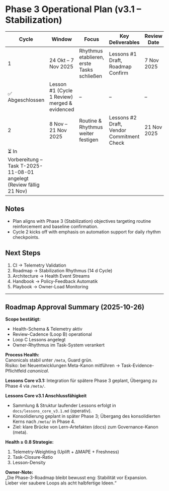 # Phase 3 Operational Plan (v3.1 – Stabilization)

| Cycle | Window | Focus | Key Deliverables | Review Date | Owner |
|-------|--------|-------|------------------|-------------|-------|
| 1 | 24 Okt – 7 Nov 2025 | Rhythmus etablieren, erste Tasks schließen | Lessons #1 Draft, Roadmap Confirm | 7 Nov 2025 | stephan-adod |
| ✅ Abgeschlossen | Lesson #1 (Cycle 1 Review) merged & evidenced | – | – | – | – |
| 2 | 8 Nov – 21 Nov 2025 | Routine & Rhythmus weiter festigen | Lessons #2 Draft, Vendor Commitment Check | 21 Nov 2025 | stephan-adod |
| ⏳ In Vorbereitung – Task T-2025-11-08-01 angelegt (Review fällig 21 Nov) |

## Notes
- Plan aligns with Phase 3 (Stabilization) objectives targeting routine reinforcement and baseline confirmation.
- Cycle 2 kicks off with emphasis on automation support for daily rhythm checkpoints.

## Next Steps
1. CI → Telemetry Validation
2. Roadmap → Stabilization Rhythmus (14 d Cycle)
3. Architecture → Health Event Streams
4. Handbook → Policy-Feedback Automatik
5. Playbook → Owner-Load Monitoring

---

## Roadmap Approval Summary (2025-10-26)

**Scope bestätigt:**  
- Health-Schema & Telemetry aktiv  
- Review-Cadence (Loop B) operational  
- Loop C Lessons angelegt  
- Owner-Rhythmus im Task-System verankert  

**Process Health:**  
Canonicals stabil unter `/meta`, Guard grün.  
Risiko: bei Neuentwicklungen Meta-Kanon mitführen → Task-Evidence-Pflichtfeld *canonical*.  

**Lessons Core v3.1:**
Integration für spätere Phase 3 geplant, Übergang zu Phase 4 via `/meta/`.

**Lessons Core v3.1 Anschlussfähigkeit**
- Sammlung & Struktur laufender Lessons erfolgt in `docs/lessons_core_v3.1.md` (operativ).
- Konsolidierung geplant in später Phase 3; Übergang des konsolidierten Kerns nach `/meta/` in Phase 4.
- Ziel: klare Brücke von Lern-Artefakten (docs) zum Governance-Kanon (meta).

**Health ≥ 0.8 Strategie:**
1. Telemetry-Weighting (Uplift + ΔMAPE + Freshness)
2. Task-Closure-Ratio  
3. Lesson-Density  

**Owner-Note:**  
„Die Phase-3-Roadmap bleibt bewusst eng: Stabilität vor Expansion.  
Lieber vier saubere Loops als acht halbfertige Ideen.“
